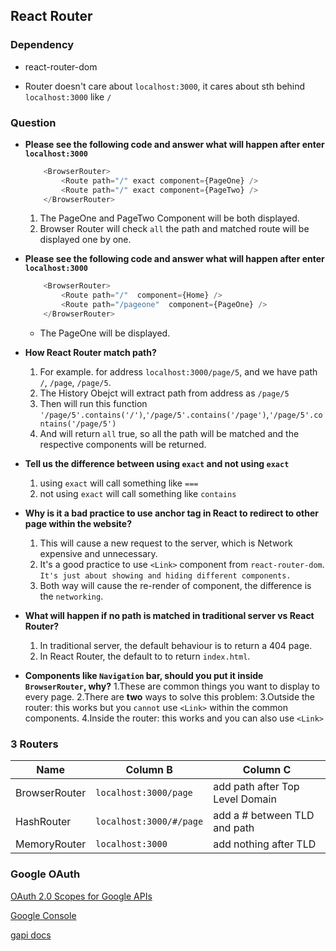 ## React Router

### Dependency
- react-router-dom

- Router doesn't care about `localhost:3000`, it cares about sth behind `localhost:3000` like `/`

### Question
 - **Please see the following code and answer what will happen after enter `localhost:3000`**
    ```javascript
        <BrowserRouter>
            <Route path="/" exact component={PageOne} />
            <Route path="/" exact component={PageTwo} />
        </BrowserRouter>
    ```
    1. The PageOne and PageTwo Component will be both displayed.
    2. Browser Router will check `all` the path and matched route will be displayed one by one.
 - **Please see the following code and answer what will happen after enter `localhost:3000`**
    ```javascript
        <BrowserRouter>
            <Route path="/"  component={Home} />
            <Route path="/pageone"  component={PageOne} />
        </BrowserRouter>
    ```
    - The PageOne will be displayed.

 - **How React Router match path?**
   1. For example. for address `localhost:3000/page/5`, and we have path `/`, `/page`, `/page/5`.
   2. The History Obejct will extract path from address as `/page/5`
   3. Then will run this function `'/page/5'.contains('/')`,`'/page/5'.contains('/page')`,`'/page/5'.contains('/page/5')`
   4. And will return `all` true, so all the path will be matched and the respective components will be returned.
 - **Tell us the difference between using `exact` and not using `exact`**
    1. using `exact` will call something like `===`
    2. not using `exact` will call something like `contains`
 - **Why is it a bad practice to use anchor tag in React to redirect to other page within the website?**
    1. This will cause a new request to the server, which is Network expensive and unnecessary.
    2. It's a good practice to use `<Link>` component from `react-router-dom`. `It's just about showing and hiding different components.`
    3. Both way will cause the re-render of component, the difference is the `networking`.
 - **What will happen if no path is matched in traditional server vs React Router?**
    1. In traditional server, the default behaviour is to return a 404 page.
    2. In React Router, the default to to return `index.html`.
 - **Components like `Navigation` bar, should you put it inside `BrowserRouter`, why?**
    1.These are common things you want to display to every page.
    2.There are **two** ways to solve this problem: 
    3.Outside the router: this works but you `cannot` use `<Link>` within the common components.
    4.Inside the router: this works and you can also use `<Link>`   

### 3 Routers

| Name          | Column B                | Column C                        |
| ------------- | ----------------------- | ------------------------------- |
| BrowserRouter | `localhost:3000/page`   | add path after Top Level Domain |
| HashRouter    | `localhost:3000/#/page` | add a # between TLD and path    |
| MemoryRouter  | `localhost:3000`        | add nothing after TLD           |

### Google OAuth


[OAuth 2.0 Scopes for Google APIs](https://developers.google.com/identity/protocols/googlescopes)

[Google Console](https://console.developers.google.com)

[gapi docs](https://developers.google.com/identity/sign-in/web/reference#gapiauth2initparams)
